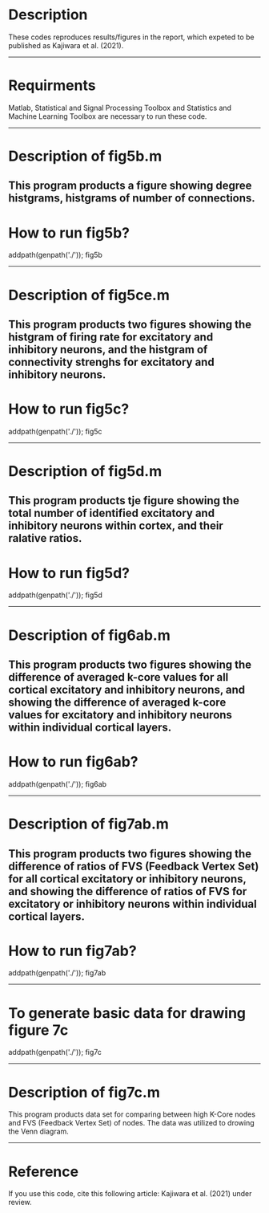 # Description
   These codes reproduces results/figures in the report, which 
   expeted to be published as Kajiwara et al. (2021).
  
--------------
# Requirments
    
  Matlab, Statistical and Signal Processing Toolbox and Statistics and Machine Learning Toolbox are necessary to run these code.
 
  
----------------
# Description of fig5b.m
  This program products a figure showing degree histgrams, histgrams of number of connections.
----------------
# How to run fig5b?
  addpath(genpath('./'));
  fig5b
  
----------------
# Description of fig5ce.m
  This program products two figures showing the histgram of firing rate for excitatory and inhibitory neurons, and the histgram of connectivity strenghs for excitatory and inhibitory neurons.
----------------
# How to run fig5c?
  addpath(genpath('./'));
  fig5c
  
----------------
# Description of fig5d.m
  This program products tje figure showing the total number of identified excitatory and inhibitory neurons within cortex, and their ralative ratios.
-----------------
# How to run fig5d?
   addpath(genpath('./'));
   fig5d
   
----------------
# Description of fig6ab.m
  This program products two figures showing the difference of averaged k-core values for all cortical excitatory and inhibitory neurons, and showing  the difference of averaged k-core values for excitatory and inhibitory neurons within individual cortical layers.
-----------------
# How to run fig6ab?
   addpath(genpath('./'));
   fig6ab

----------------
# Description of fig7ab.m
   This program products two figures showing the difference of ratios of FVS  (Feedback Vertex Set) for all cortical excitatory or inhibitory neurons, and showing the difference of ratios of FVS for excitatory or inhibitory neurons within individual cortical layers.
-----------------
# How to run fig7ab?
   addpath(genpath('./'));
   fig7ab
   
-----------------
# To generate basic data for drawing figure 7c
  
   addpath(genpath('./'));
   fig7c
  
----------------
# Description of fig7c.m

   This program products data set for comparing between high K-Core nodes and FVS (Feedback Vertex Set) of nodes. The data was utilized to drowing the Venn diagram.
   
------------------
   # Reference
   If you use this code, cite this following article: 
   Kajiwara et al. (2021) under review.

